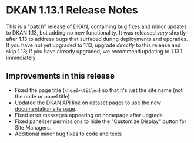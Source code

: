 # DKAN 1.13.1 Release Notes

This is a "patch" release of DKAN, containing bug fixes and minor updates to DKAN 1.13, but adding no new functionality. It was released very shortly after 1.13 to address bugs that surfaced during deployments and upgrades. If you have not yet upgraded to 1.13, upgrade _directly_ to this release and skip 1.13; if you have already upgraded, we recommend updating to 1.13.1 immediately. 


## Improvements in this release

 - Fixed the page title (`<head><title>`) so that it's just the site name (not the node or panel title)
 - Updated the DKAN API link on dataset pages to use the new [documentation site page](http://docs.getdkan.com/en/latest/apis/index.html).
 - Fixed error messages appearing on homepage after upgrade
 - Fixed panelizer permissions to hide the "Customize Display" button for Site Managers.
 - Additional minor bug fixes to code and tests
